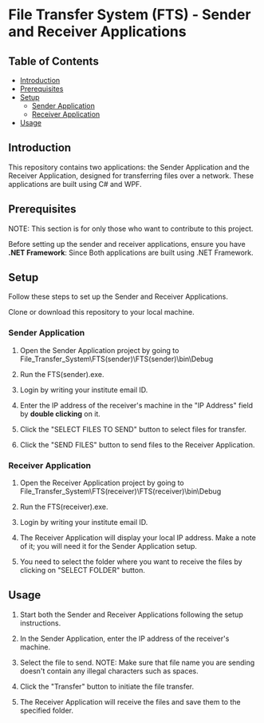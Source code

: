 # File Transfer System (FTS) - Sender and Receiver Applications

## Table of Contents
- [Introduction](#introduction)
- [Prerequisites](#prerequisites)
- [Setup](#setup)
  - [Sender Application](#sender-application)
  - [Receiver Application](#receiver-application)
- [Usage](#usage)

## Introduction
This repository contains two applications: the Sender Application and the Receiver Application, designed for transferring files over a network. These applications are built using C# and WPF.

## Prerequisites
NOTE: This section is for only those who want to contribute to this project.

Before setting up the sender and receiver applications, ensure you have **.NET Framework**: Since Both applications are built using .NET Framework.

## Setup
Follow these steps to set up the Sender and Receiver Applications.

Clone or download this repository to your local machine.

### Sender Application
1. Open the Sender Application project by going to File_Transfer_System\FTS(sender)\FTS(sender)\bin\Debug

2. Run the FTS(sender).exe.

3. Login by writing your institute email ID.

4. Enter the IP address of the receiver's machine in the "IP Address" field by **double clicking** on it.

5. Click the "SELECT FILES TO SEND" button to select files for transfer.

6. Click the "SEND FILES" button to send files to the Receiver Application.

### Receiver Application

1. Open the Receiver Application project by going to File_Transfer_System\FTS(receiver)\FTS(receiver)\bin\Debug

2. Run the FTS(receiver).exe.
3. Login by writing your institute email ID.

4. The Receiver Application will display your local IP address. Make a note of it; you will need it for the Sender Application setup.

5. You need to select the folder where you want to receive the files by clicking on "SELECT FOLDER" button.

## Usage
1. Start both the Sender and Receiver Applications following the setup instructions.

2. In the Sender Application, enter the IP address of the receiver's machine.

3. Select the file to send. NOTE: Make sure that file name you are sending doesn't contain any illegal characters such as spaces.

4. Click the "Transfer" button to initiate the file transfer.

5. The Receiver Application will receive the files and save them to the specified folder.

